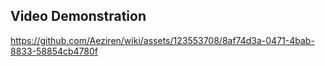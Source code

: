 ## Video Demonstration


https://github.com/Aeziren/wiki/assets/123553708/8af74d3a-0471-4bab-8833-58854cb4780f

